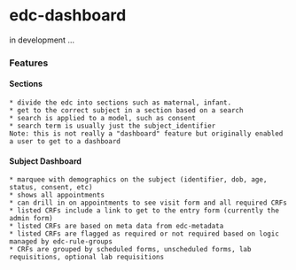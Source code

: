 # edc-dashboard

in development ...

### Features

#### Sections
    * divide the edc into sections such as maternal, infant. 
    * get to the correct subject in a section based on a search
    * search is applied to a model, such as consent
    * search term is usually just the subject_identifier
    Note: this is not really a "dashboard" feature but originally enabled a user to get to a dashboard
 
#### Subject Dashboard
    * marquee with demographics on the subject (identifier, dob, age, status, consent, etc)
    * shows all appointments
    * can drill in on appointments to see visit form and all required CRFs
    * listed CRFs include a link to get to the entry form (currently the admin form)
    * listed CRFs are based on meta data from edc-metadata
    * listed CRFs are flagged as required or not required based on logic managed by edc-rule-groups
    * CRFs are grouped by scheduled forms, unscheduled forms, lab requisitions, optional lab requisitions
      
       
